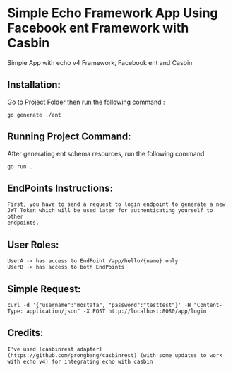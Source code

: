 # Simple Echo Framework App Using Facebook ent Framework with Casbin

Simple App with echo v4 Framework, Facebook ent and Casbin

## Installation:

Go to Project Folder then run the following command :

```
go generate ./ent
```

## Running Project Command:
After generating ent schema resources, run the following command

```
go run .
```

## EndPoints Instructions:

```
First, you have to send a request to login endpoint to generate a new
JWT Token which will be used later for authenticating yourself to other
endpoints.

```

## User Roles:

```
UserA -> has access to EndPoint /app/hello/{name} only
UserB -> has access to both EndPoints
```

## Simple Request:

```
curl -d '{"username":"mostafa", "password":"testtest"}' -H "Content-Type: application/json" -X POST http://localhost:8080/app/login
```

## Credits:

```
I've used [casbinrest adapter](https://github.com/prongbang/casbinrest) (with some updates to work with echo v4) for integrating echo with casbin
```